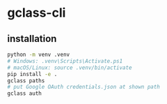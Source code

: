 # gclass-cli

## installation
```bash
python -m venv .venv
# Windows: .venv\Scripts\Activate.ps1
# macOS/Linux: source .venv/bin/activate
pip install -e .
gclass paths
# put Google OAuth credentials.json at shown path
gclass auth
